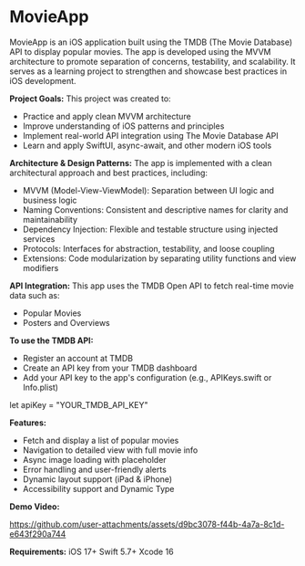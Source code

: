 # MovieApp
MovieApp is an iOS application built using the TMDB (The Movie Database) API to display popular movies. The app is developed using the MVVM architecture to promote separation of concerns, testability, and scalability. It serves as a learning project to strengthen and showcase best practices in iOS development.

**Project Goals:**
This project was created to:

- Practice and apply clean MVVM architecture
- Improve understanding of iOS patterns and principles
- Implement real-world API integration using The Movie Database API
- Learn and apply SwiftUI, async-await, and other modern iOS tools

**Architecture & Design Patterns:**
The app is implemented with a clean architectural approach and best practices, including:

 - MVVM (Model-View-ViewModel): Separation between UI logic and business logic
 - Naming Conventions: Consistent and descriptive names for clarity and maintainability
 - Dependency Injection: Flexible and testable structure using injected services
 - Protocols: Interfaces for abstraction, testability, and loose coupling
 - Extensions: Code modularization by separating utility functions and view modifiers

**API Integration:**
This app uses the TMDB Open API to fetch real-time movie data such as:

- Popular Movies
- Posters and Overviews

**To use the TMDB API:**

- Register an account at TMDB
- Create an API key from your TMDB dashboard
- Add your API key to the app's configuration (e.g., APIKeys.swift or Info.plist)

let apiKey = "YOUR_TMDB_API_KEY"

**Features:**

- Fetch and display a list of popular movies
- Navigation to detailed view with full movie info
- Async image loading with placeholder
- Error handling and user-friendly alerts
- Dynamic layout support (iPad & iPhone)
- Accessibility support and Dynamic Type

**Demo Video:**

https://github.com/user-attachments/assets/d9bc3078-f44b-4a7a-8c1d-e643f290a744

**Requirements:**
iOS 17+
Swift 5.7+
Xcode 16
